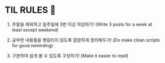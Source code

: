 # TIL RULES 🐷

1. 주말을 제외하고 일주일에 3번 이상 작성하기!
(Write 3 posts for a week at least except weekend)

2. 공부한 내용들을 헷갈리지 않도록 깔끔하게 정리해두기!
(Do make clean scripts for good reminding)

3. 구분하여 쉽게 볼 수 있도록 구성하기!
(Make it easier to read)
